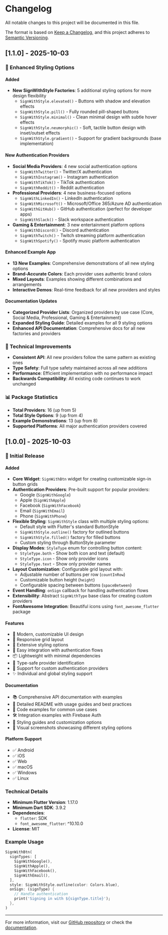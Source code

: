 # Changelog

All notable changes to this project will be documented in this file.

The format is based on [Keep a Changelog](https://keepachangelog.com/en/1.0.0/),
and this project adheres to [Semantic Versioning](https://semver.org/spec/v2.0.0.html).

## [1.1.0] - 2025-10-03

### 🎨 Enhanced Styling Options

#### Added

- **New SignWithStyle Factories**: 5 additional styling options for more design flexibility
  - `SignWithStyle.elevated()` - Buttons with shadow and elevation effects
  - `SignWithStyle.pill()` - Fully rounded pill-shaped buttons
  - `SignWithStyle.minimal()` - Clean minimal design with subtle hover effects
  - `SignWithStyle.neumorphic()` - Soft, tactile button design with inset/outset effects
  - `SignWithStyle.gradient()` - Support for gradient backgrounds (base implementation)

#### New Authentication Providers

- **Social Media Providers**: 4 new social authentication options
  - `SignWithTwitter()` - Twitter/X authentication
  - `SignWithInstagram()` - Instagram authentication
  - `SignWithTikTok()` - TikTok authentication
  - `SignWithReddit()` - Reddit authentication
- **Professional Providers**: 4 new business-focused options
  - `SignWithLinkedIn()` - LinkedIn authentication
  - `SignWithMicrosoft()` - Microsoft/Office 365/Azure AD authentication
  - `SignWithGitHub()` - GitHub authentication (perfect for developer apps)
  - `SignWithSlack()` - Slack workspace authentication
- **Gaming & Entertainment**: 3 new entertainment platform options
  - `SignWithDiscord()` - Discord authentication
  - `SignWithTwitch()` - Twitch streaming platform authentication
  - `SignWithSpotify()` - Spotify music platform authentication

#### Enhanced Example App

- **13 New Examples**: Comprehensive demonstrations of all new styling options
- **Brand-Accurate Colors**: Each provider uses authentic brand colors
- **Mixed Layouts**: Examples showing different combinations and arrangements
- **Interactive Demos**: Real-time feedback for all new providers and styles

#### Documentation Updates

- **Categorized Provider Lists**: Organized providers by use case (Core, Social Media, Professional, Gaming & Entertainment)
- **Expanded Styling Guide**: Detailed examples for all 9 styling options
- **Enhanced API Documentation**: Comprehensive docs for all new factories and providers

### 🔧 Technical Improvements

- **Consistent API**: All new providers follow the same pattern as existing ones
- **Type Safety**: Full type safety maintained across all new additions
- **Performance**: Efficient implementation with no performance impact
- **Backwards Compatibility**: All existing code continues to work unchanged

### 📊 Package Statistics

- **Total Providers**: 16 (up from 5)
- **Total Style Options**: 9 (up from 4)
- **Example Demonstrations**: 13 (up from 8)
- **Supported Platforms**: All major authentication providers covered

## [1.0.0] - 2025-10-03

### 🎉 Initial Release

#### Added

- **Core Widget**: `SignWithBtn` widget for creating customizable sign-in button grids
- **Authentication Providers**: Pre-built support for popular providers:
  - Google (`SignWithGoogle`)
  - Apple (`SignWithApple`)
  - Facebook (`SignWithFacebook`)
  - Email (`SignWithEmail`)
  - Phone (`SignWithPhone`)
- **Flexible Styling**: `SignWithStyle` class with multiple styling options:
  - Default style with Flutter's standard ButtonStyle
  - `SignWithStyle.outline()` factory for outlined buttons
  - `SignWithStyle.filled()` factory for filled buttons
  - Custom styling through ButtonStyle parameter
- **Display Modes**: `StyleType` enum for controlling button content:
  - `StyleType.both` - Show both icon and text (default)
  - `StyleType.icon` - Show only provider icons
  - `StyleType.text` - Show only provider names
- **Layout Customization**: Configurable grid layout with:
  - Adjustable number of buttons per row (`countInRow`)
  - Customizable button height (`height`)
  - Configurable spacing between buttons (`spaceBetween`)
- **Event Handling**: `onSign` callback for handling authentication flows
- **Extensibility**: Abstract `SignWithType` base class for creating custom providers
- **FontAwesome Integration**: Beautiful icons using `font_awesome_flutter` package

#### Features

- 🎨 Modern, customizable UI design
- 📱 Responsive grid layout
- 🔧 Extensive styling options
- 🚀 Easy integration with authentication flows
- 📦 Lightweight with minimal dependencies
- 🎯 Type-safe provider identification
- 🎪 Support for custom authentication providers
- ✨ Individual and global styling support

#### Documentation

- 📚 Comprehensive API documentation with examples
- 📖 Detailed README with usage guides and best practices
- 🎯 Code examples for common use cases
- 🛠️ Integration examples with Firebase Auth
- 🎨 Styling guides and customization options
- 📸 Visual screenshots showcasing different styling options

#### Platform Support

- ✅ Android
- ✅ iOS
- ✅ Web
- ✅ macOS
- ✅ Windows
- ✅ Linux

### Technical Details

- **Minimum Flutter Version**: 1.17.0
- **Minimum Dart SDK**: 3.9.2
- **Dependencies**:
  - `flutter`: SDK
  - `font_awesome_flutter`: ^10.10.0
- **License**: MIT

### Example Usage

```dart
SignWithBtn(
  signTypes: [
    SignWithGoogle(),
    SignWithApple(),
    SignWithFacebook(),
    SignWithEmail(),
  ],
  style: SignWithStyle.outline(color: Colors.blue),
  onSign: (signType) {
    // Handle authentication
    print('Signing in with ${signType.title}');
  },
)
```

---

For more information, visit our [GitHub repository](https://github.com/mohamedmaher-dev/sign_with_btn) or check the [documentation](https://pub.dev/packages/sign_with_btn).
